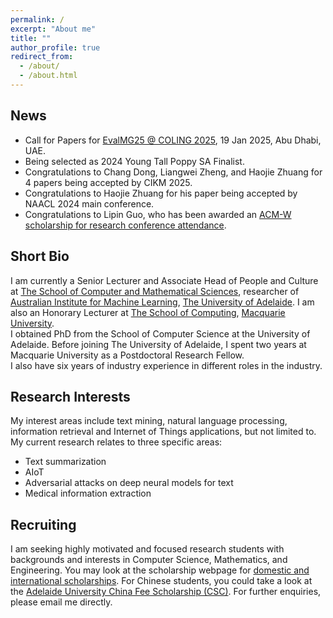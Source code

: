```yaml
---
permalink: /
excerpt: "About me"
title: ""
author_profile: true
redirect_from: 
  - /about/
  - /about.html
---
```


## News
* Call for Papers for [EvalMG25 @ COLING 2025](https://evalmg.github.io/), 19 Jan 2025, Abu Dhabi, UAE.
* Being selected as 2024 Young Tall Poppy SA Finalist.
* Congratulations to Chang Dong, Liangwei Zheng, and Haojie Zhuang for 4 papers being accepted by CIKM 2025.
* Congratulations to Haojie Zhuang for his paper being accepted by NAACL 2024 main conference.
* Congratulations to Lipin Guo, who has been awarded an [ACM-W scholarship for research conference attendance](https://women.acm.org/acm-w-scholarship-for-attendance-of-research-conferences-program/). 

## Short Bio
I am currently a Senior Lecturer and Associate Head of People and Culture at [The School of Computer and Mathematical Sciences](https://set.adelaide.edu.au/mathematical-sciences), researcher of [Australian Institute for Machine Learning](https://www.adelaide.edu.au/aiml/), [The University of Adelaide](http://www.adelaide.edu.au). I am also an Honorary Lecturer at [The School of Computing](https://www.mq.edu.au/faculty-of-science-and-engineering/departments-and-schools/school-of-computing), [Macquarie University](http://www.mq.edu.au/).  
I obtained PhD from the School of Computer Science at the University of Adelaide. Before joining The University of Adelaide, I spent two years at Macquarie University as a Postdoctoral Research Fellow.    
I also have six years of industry experience in different roles in the industry. 
		
## Research Interests
 My interest areas include text mining, natural language processing, information retrieval and Internet of Things applications, but not limited to.
My current research relates to three specific areas: 
- Text summarization
- AIoT
- Adversarial attacks on deep neural models for text
- Medical information extraction	

## Recruiting
I am seeking highly motivated and focused research students with backgrounds and interests in Computer Science, Mathematics, and Engineering. 
You may look at the scholarship webpage for [domestic and international scholarships](https://www.adelaide.edu.au/graduate-research/scholarships#summary-of-main-hdr-scholarships). For Chinese students, you could take a look at the [Adelaide University China Fee Scholarship (CSC)](https://scholarships.adelaide.edu.au/Scholarships/postgraduate-research/all-faculties/adelaide-university-china-fee-scholarships-china).
For further enquiries, please email me directly. 

